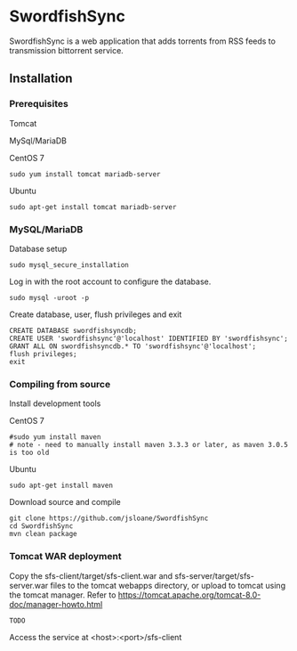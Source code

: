 # SwordfishSync

SwordfishSync is a web application that adds torrents from RSS feeds to transmission bittorrent service.

## Installation

### Prerequisites

Tomcat

MySql/MariaDB


CentOS 7
```
sudo yum install tomcat mariadb-server
```
Ubuntu
```
sudo apt-get install tomcat mariadb-server
```

### MySQL/MariaDB

Database setup

```
sudo mysql_secure_installation
```

Log in with the root account to configure the database.

```
sudo mysql -uroot -p
```

Create database, user, flush privileges and exit

```
CREATE DATABASE swordfishsyncdb;
CREATE USER 'swordfishsync'@'localhost' IDENTIFIED BY 'swordfishsync';
GRANT ALL ON swordfishsyncdb.* TO 'swordfishsync'@'localhost';
flush privileges;
exit
```

### Compiling from source

Install development tools

CentOS 7
```
#sudo yum install maven
# note - need to manually install maven 3.3.3 or later, as maven 3.0.5 is too old
```
Ubuntu
```
sudo apt-get install maven
```

Download source and compile

```
git clone https://github.com/jsloane/SwordfishSync
cd SwordfishSync
mvn clean package
```

### Tomcat WAR deployment

Copy the sfs-client/target/sfs-client.war and sfs-server/target/sfs-server.war files to the tomcat webapps directory, or upload to tomcat using the tomcat manager.
Refer to https://tomcat.apache.org/tomcat-8.0-doc/manager-howto.html

```
TODO
```

Access the service at \<host\>:\<port\>/sfs-client
